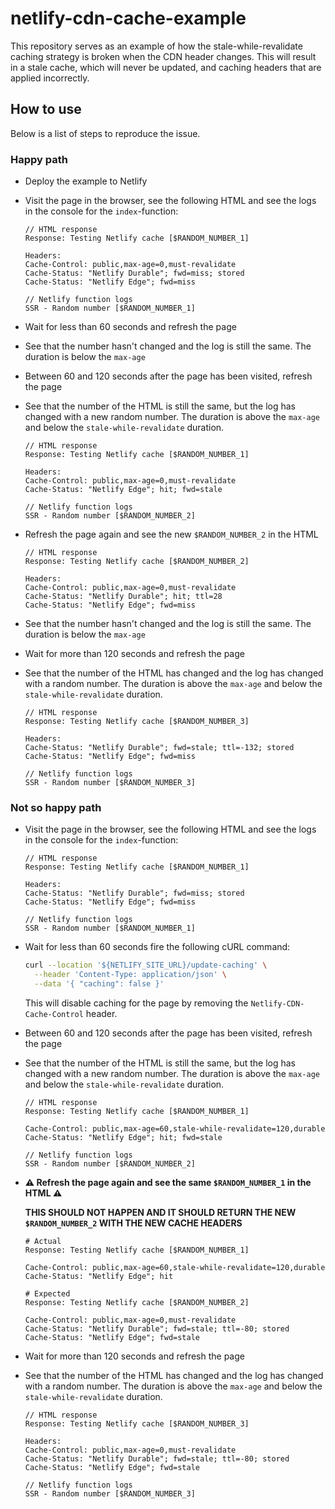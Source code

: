 # netlify-cdn-cache-example

This repository serves as an example of how the stale-while-revalidate caching strategy is broken when the CDN header
changes. This will result in a stale cache, which will never be updated, and caching headers that are applied
incorrectly.

## How to use

Below is a list of steps to reproduce the issue.

### Happy path

- Deploy the example to Netlify
- Visit the page in the browser, see the following HTML and see the logs in the console for the `index`-function:

  ```
  // HTML response
  Response: Testing Netlify cache [$RANDOM_NUMBER_1]
  
  Headers:
  Cache-Control: public,max-age=0,must-revalidate
  Cache-Status: "Netlify Durable"; fwd=miss; stored
  Cache-Status: "Netlify Edge"; fwd=miss
  
  // Netlify function logs
  SSR - Random number [$RANDOM_NUMBER_1]
  ```

- Wait for less than 60 seconds and refresh the page
- See that the number hasn't changed and the log is still the same. The duration is below the `max-age`
- Between 60 and 120 seconds after the page has been visited, refresh the page
- See that the number of the HTML is still the same, but the log has changed with a new random number. The duration is
  above the `max-age` and below the `stale-while-revalidate` duration.

  ```
  // HTML response
  Response: Testing Netlify cache [$RANDOM_NUMBER_1]
  
  Headers:
  Cache-Control: public,max-age=0,must-revalidate
  Cache-Status: "Netlify Edge"; hit; fwd=stale
  
  // Netlify function logs
  SSR - Random number [$RANDOM_NUMBER_2]
  ```

- Refresh the page again and see the new `$RANDOM_NUMBER_2` in the HTML

  ```
  // HTML response
  Response: Testing Netlify cache [$RANDOM_NUMBER_2]
  
  Headers:
  Cache-Control: public,max-age=0,must-revalidate
  Cache-Status: "Netlify Durable"; hit; ttl=28
  Cache-Status: "Netlify Edge"; fwd=miss
  ```

- See that the number hasn't changed and the log is still the same. The duration is below the `max-age`
- Wait for more than 120 seconds and refresh the page
- See that the number of the HTML has changed and the log has changed with a random number. The duration is above the
  `max-age` and below the `stale-while-revalidate` duration.

  ```
  // HTML response
  Response: Testing Netlify cache [$RANDOM_NUMBER_3]
  
  Headers:
  Cache-Status: "Netlify Durable"; fwd=stale; ttl=-132; stored
  Cache-Status: "Netlify Edge"; fwd=miss
  
  // Netlify function logs
  SSR - Random number [$RANDOM_NUMBER_3]
  ```

### Not so happy path

- Visit the page in the browser, see the following HTML and see the logs in the console for the `index`-function:

  ```
  // HTML response
  Response: Testing Netlify cache [$RANDOM_NUMBER_1]
  
  Headers:
  Cache-Status: "Netlify Durable"; fwd=miss; stored
  Cache-Status: "Netlify Edge"; fwd=miss

  // Netlify function logs
  SSR - Random number [$RANDOM_NUMBER_1]
  ```

- Wait for less than 60 seconds fire the following cURL command:

  ```bash
  curl --location '${NETLIFY_SITE_URL}/update-caching' \
    --header 'Content-Type: application/json' \
    --data '{ "caching": false }'
  ```
  This will disable caching for the page by removing the `Netlify-CDN-Cache-Control` header.

- Between 60 and 120 seconds after the page has been visited, refresh the page
- See that the number of the HTML is still the same, but the log has changed with a new random number. The duration is
  above the `max-age` and below the `stale-while-revalidate` duration.

  ```
  // HTML response
  Response: Testing Netlify cache [$RANDOM_NUMBER_1]
  
  Cache-Control: public,max-age=60,stale-while-revalidate=120,durable
  Cache-Status: "Netlify Edge"; hit; fwd=stale

  // Netlify function logs
  SSR - Random number [$RANDOM_NUMBER_2]
  ```

- **⚠️ Refresh the page again and see the same `$RANDOM_NUMBER_1` in the HTML ⚠️**

  **THIS SHOULD NOT HAPPEN AND IT SHOULD RETURN THE NEW `$RANDOM_NUMBER_2` WITH THE NEW CACHE HEADERS**

  ```
  # Actual
  Response: Testing Netlify cache [$RANDOM_NUMBER_1]
  
  Cache-Control: public,max-age=60,stale-while-revalidate=120,durable
  Cache-Status: "Netlify Edge"; hit
  
  # Expected
  Response: Testing Netlify cache [$RANDOM_NUMBER_2]
  
  Cache-Control: public,max-age=0,must-revalidate
  Cache-Status: "Netlify Durable"; fwd=stale; ttl=-80; stored
  Cache-Status: "Netlify Edge"; fwd=stale
  ```

- Wait for more than 120 seconds and refresh the page
- See that the number of the HTML has changed and the log has changed with a random number. The duration is above the
  `max-age` and below the `stale-while-revalidate` duration.

  ```
  // HTML response
  Response: Testing Netlify cache [$RANDOM_NUMBER_3]
  
  Headers:
  Cache-Control: public,max-age=0,must-revalidate
  Cache-Status: "Netlify Durable"; fwd=stale; ttl=-80; stored
  Cache-Status: "Netlify Edge"; fwd=stale
  
  // Netlify function logs
  SSR - Random number [$RANDOM_NUMBER_3]
  ```
